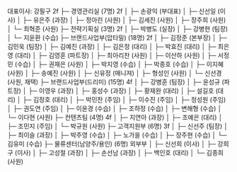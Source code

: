 대표이사: 강필구 2f
├─ 경영관리실 (7명) 2f
│ ├─ 손광익 (부대표)
│ ├─ 신선일 (이사)
│ ├─ 유은주 (과장)
│ ├─ 정아린 (사원)
│ ├─ 김세진 (사원)
│ ├─ 장주희 (사원)
│ └─ 최혁준 (사원)
├─ 전략기획실 (3명) 2f
│ ├─ 박병도 (실장)
│ ├─ 강병현 (팀장)
│ └─ 지윤환 (수습)
├─ 브랜드사업부(압타밀) (18명) 2f
│ ├─ 김정준 (본부장)
│ ├─ 김민욱 (팀장)
│ ├─ 김예진 (과장)
│ ├─ 김은정 (대리)
│ ├─ 박효진 (대리)
│ ├─ 최은영 (대리)
│ ├─ 김영훈 (파트장)
│ ├─ 최아리찬 (사원)
│ ├─ 이산하 (사원)
│ ├─ 서정민 (수습)
│ ├─ 권재은 (사원)
│ ├─ 박지영 (수습)
│ ├─ 박종호 (수습)
│ ├─ 이지혜 (사원)
│ ├─ 송예진 (사원)
│ ├─ 신유정 (매니져)
│ ├─ 형성인 (사원)
│ └─ 신선경 (사원, 재택)
├─ 브랜드사업부(드리미) (15명) 4f
│ ├─ 강병훈 (팀장)
│ ├─ 윤성규 (파트장)
│ ├─ 이영우 (과장)
│ ├─ 홍성수 (과장)
│ ├─ 황재완 (대리)
│ ├─ 설길호 (대리)
│ ├─ 김정호 (대리)
│ ├─ 박민찬 (주임)
│ ├─ 이수진 (주임)
│ ├─ 정성원 (주임)
│ ├─ 권도연 (주임)
│ ├─ 이윤경 (수습)
│ ├─ 조하정 (수습)
│ ├─ 변해형 (수습)
│ └─ 이다현 (사원)
├─ 컨텐츠팀 (4명) 4f
│ ├─ 지연아 (과장)
│ ├─ 조예은 (대리)
│ ├─ 조민지 (주임)
│ └─ 박규원 (사원)
├─ 고객지원부 (6명) 3f
│ ├─ 신선주 (팀장)
│ ├─ 최이슬 (과장)
│ ├─ 박주영 (수습)
│ ├─ 노가을 (수습)
│ ├─ 장주현 (수습)
│ └─ 김유미 (수습)
├─ 물류센터(남양주/용인) (6명) 외부부
│ ├─ 신선희 (이사)
│ ├─ 강희구 (이사)
│ ├─ 고성철 (과장)
│ ├─ 손선남 (과장)
│ ├─ 백인호 (대리)
│ └─ 김종희 (사원)
